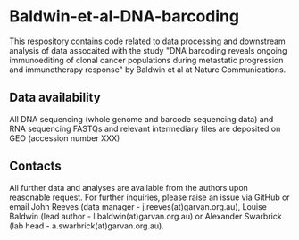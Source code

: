 # Baldwin-et-al-DNA-barcoding

This respository contains code related to data processing and downstream analysis of data assocaited with the study "DNA barcoding reveals ongoing immunoediting of clonal cancer populations during metastatic progression and immunotherapy response" by Baldwin et al at Nature Communications. 

## Data availability
All DNA sequencing (whole genome and barcode sequencing data) and RNA sequencing FASTQs and relevant intermediary files are deposited on GEO (accession number XXX)

## Contacts
All further data and analyses are available from the authors upon reasonable request. For further inquiries, please raise an issue via GitHub or email John Reeves (data manager - j.reeves(at)garvan.org.au), Louise Baldwin (lead author - l.baldwin(at)garvan.org.au) or Alexander Swarbrick (lab head - a.swarbrick(at)garvan.org.au).
